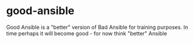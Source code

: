 # good-ansible

Good Ansible is a "better" version of Bad Ansible for training purposes. In time
 perhaps it will become good - for now think "better" Ansible
